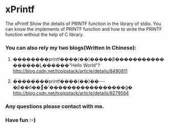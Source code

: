   xPrintf
=================================

The xPrintf Show the details of PRINTF function in the library of stdio. 
You can know the implements of PRINTF function and how to write the PRINTF function without 
the help of C library.   

### You can also rely my two blogs(Written In Chinese):  

1. ��������printf����(��)�����β�����������������Ļ������"Hello World"? 
  http://blog.csdn.net/tcpipstack/article/details/8490811  

2. ��������printf����(��)��---�β��б��͸�ʽ�����������������ģ� 
  http://blog.csdn.net/tcpipstack/article/details/8279584  
 

### Any questions please contact with me.  
### Have fun :-)
 
 
